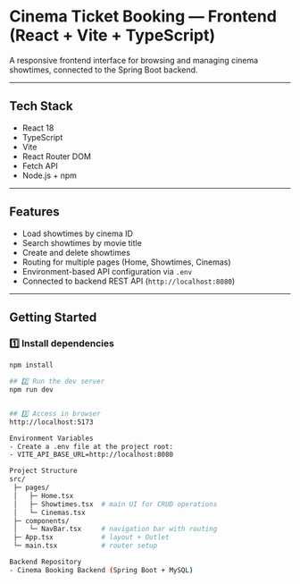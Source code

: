 # Cinema Ticket Booking — Frontend (React + Vite + TypeScript)

A responsive frontend interface for browsing and managing cinema showtimes, connected to the Spring Boot backend.

---

## Tech Stack
- React 18  
- TypeScript  
- Vite  
- React Router DOM  
- Fetch API  
- Node.js + npm

---

## Features
- Load showtimes by cinema ID  
- Search showtimes by movie title  
- Create and delete showtimes  
- Routing for multiple pages (Home, Showtimes, Cinemas)  
- Environment-based API configuration via `.env`  
- Connected to backend REST API (`http://localhost:8080`)

---

## Getting Started

### 1️⃣ Install dependencies 
```bash
npm install

## 2️⃣ Run the dev server
npm run dev


## 3️⃣ Access in browser
http://localhost:5173

Environment Variables
- Create a .env file at the project root:
- VITE_API_BASE_URL=http://localhost:8080

Project Structure
src/
 ├─ pages/
 │   ├─ Home.tsx
 │   ├─ Showtimes.tsx  # main UI for CRUD operations
 │   └─ Cinemas.tsx
 ├─ components/
 │   └─ NavBar.tsx     # navigation bar with routing
 ├─ App.tsx            # layout + Outlet
 └─ main.tsx           # router setup

Backend Repository
- Cinema Booking Backend (Spring Boot + MySQL)